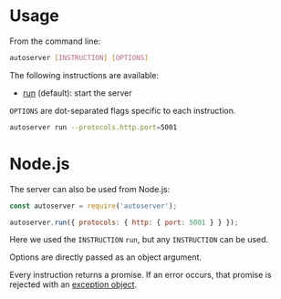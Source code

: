 # Usage

From the command line:

```bash
autoserver [INSTRUCTION] [OPTIONS]
```

The following instructions are available:
  - [run](run.md) (default): start the server

`OPTIONS` are dot-separated flags specific to each instruction.

```bash
autoserver run --protocols.http.port=5001
```

# Node.js

The server can also be used from Node.js:

<!-- eslint-disable strict, no-undef, unicorn/filename-case,
node/no-extraneous-require, import/no-extraneous-dependencies -->
```javascript
const autoserver = require('autoserver');

autoserver.run({ protocols: { http: { port: 5001 } } });
```

Here we used the `INSTRUCTION` `run`, but any `INSTRUCTION` can be used.

Options are directly passed as an object argument.

Every instruction returns a promise. If an error occurs, that promise is
rejected with an [exception object](error.md#exceptions).
